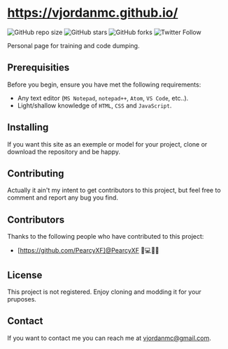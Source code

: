 <!-- README.MD -->
# https://vjordanmc.github.io/

![GitHub repo size](https://img.shields.io/github/repo-size/vjordanmc/vjordanmc.github.io)
![GitHub stars](https://img.shields.io/github/stars/vjordanmc/vjordanmc.github.io?style=social)
![GitHub forks](https://img.shields.io/github/forks/vjordanmc/vjordanmc.github.io?style=social)
![Twitter Follow](https://img.shields.io/github/followers/vjordanmc?style=social)

Personal page for training and code dumping.

## Prerequisities

Before you begin, ensure you have met the following requirements:
* Any text editor (`MS Notepad`, `notepad++`, `Atom`, `VS Code`, etc..).
* Light/shallow knowledge of `HTML`, `CSS` and `JavaScript`.

## Installing

If you want this site as an exemple or model for your project, clone or download the repository and be happy.

## Contributing

Actually it ain't my intent to get contributors to this project, but feel free to comment and report any bug you find.

## Contributors

Thanks to the following people who have contributed to this project:

* [https://github.com/PearcyXF]@PearcyXF 🚧💻💬🐛 

## License 

This project is not registered. Enjoy cloning and modding it for your pruposes.

## Contact 

If you want to contact me you can reach me at <vjordanmc@gmail.com>.